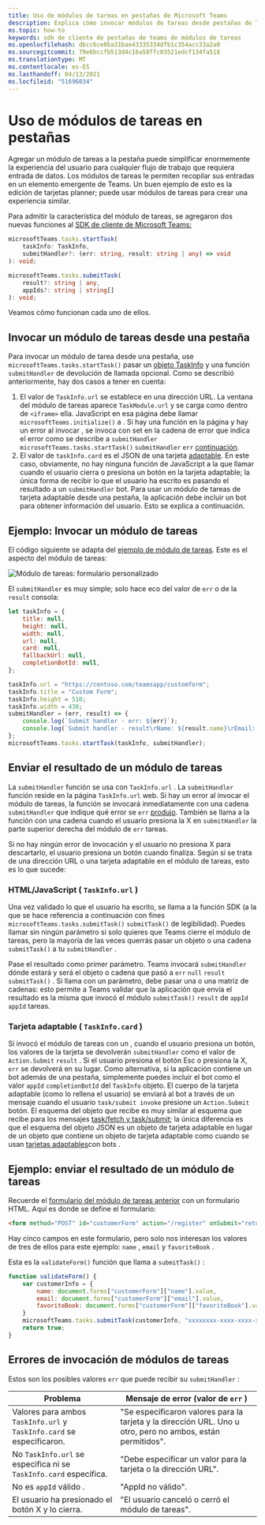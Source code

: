 ```yaml
---
title: Uso de módulos de tareas en pestañas de Microsoft Teams
description: Explica cómo invocar módulos de tareas desde pestañas de Teams mediante el SDK de cliente de Microsoft Teams.
ms.topic: how-to
keywords: sdk de cliente de pestañas de teams de módulos de tareas
ms.openlocfilehash: dbcc6ce0ba31bae43335334dfb1c354acc33a2a0
ms.sourcegitcommit: 79e6bccfb513d4c16a58ffc03521edcf134fa518
ms.translationtype: MT
ms.contentlocale: es-ES
ms.lasthandoff: 04/13/2021
ms.locfileid: "51696034"
---
```

# <a name="using-task-modules-in-tabs"></a>Uso de módulos de tareas en pestañas

Agregar un módulo de tareas a la pestaña puede simplificar enormemente la experiencia del usuario para cualquier flujo de trabajo que requiera entrada de datos. Los módulos de tareas le permiten recopilar sus entradas en un elemento emergente de Teams. Un buen ejemplo de esto es la edición de tarjetas planner; puede usar módulos de tareas para crear una experiencia similar.

Para admitir la característica del módulo de tareas, se agregaron dos nuevas funciones al [SDK de cliente de Microsoft Teams:](/javascript/api/overview/msteams-client)

```typescript
microsoftTeams.tasks.startTask(
    taskInfo: TaskInfo,
    submitHandler?: (err: string, result: string | any) => void
): void;

microsoftTeams.tasks.submitTask(
    result?: string | any,
    appIds?: string | string[]
): void;
```

Veamos cómo funcionan cada uno de ellos.

## <a name="invoking-a-task-module-from-a-tab"></a>Invocar un módulo de tareas desde una pestaña

Para invocar un módulo de tarea desde una pestaña, use `microsoftTeams.tasks.startTask()` pasar un [objeto TaskInfo](~/task-modules-and-cards/what-are-task-modules.md#the-taskinfo-object) y una función `submitHandler` de devolución de llamada opcional. Como se describió anteriormente, hay dos casos a tener en cuenta:

1. El valor de `TaskInfo.url` se establece en una dirección URL. La ventana del módulo de tareas aparece `TaskModule.url` y se carga como dentro de `<iframe>` ella. JavaScript en esa página debe llamar `microsoftTeams.initialize()` a . Si hay una función en la página y hay un error al invocar , se invoca con set en la cadena de error que indica el error como se describe a `submitHandler` `microsoftTeams.tasks.startTask()` `submitHandler` `err` [continuación](#task-module-invocation-errors).
1. El valor de `taskInfo.card` es el JSON de una tarjeta [adaptable](~/task-modules-and-cards/what-are-task-modules.md#adaptive-card-or-adaptive-card-bot-card-attachment). En este caso, obviamente, no hay ninguna función de JavaScript a la que llamar cuando el usuario cierra o presiona un botón en la tarjeta adaptable; la única forma de recibir lo que el usuario ha escrito es pasando el resultado a un `submitHandler` bot. Para usar un módulo de tareas de tarjeta adaptable desde una pestaña, la aplicación debe incluir un bot para obtener información del usuario. Esto se explica a continuación.

## <a name="example-invoking-a-task-module"></a>Ejemplo: Invocar un módulo de tareas

El código siguiente se adapta del [ejemplo de módulo de tareas](~/task-modules-and-cards/what-are-task-modules.md#code-sample). Este es el aspecto del módulo de tareas:

![Módulo de tareas: formulario personalizado](~/assets/images/task-module/task-module-custom-form.png)

El `submitHandler` es muy simple; solo hace eco del valor de `err` o de la `result` consola:

```javascript
let taskInfo = {
    title: null,
    height: null,
    width: null,
    url: null,
    card: null,
    fallbackUrl: null,
    completionBotId: null,
};

taskInfo.url = "https://contoso.com/teamsapp/customform";
taskInfo.title = "Custom Form";
taskInfo.height = 510;
taskInfo.width = 430;
submitHandler = (err, result) => {
    console.log(`Submit handler - err: ${err}`);
    console.log(`Submit handler - result\rName: ${result.name}\rEmail: ${result.email}\rFavorite book: ${result.favoriteBook}`);
};
microsoftTeams.tasks.startTask(taskInfo, submitHandler);
```

## <a name="submitting-the-result-of-a-task-module"></a>Enviar el resultado de un módulo de tareas

La `submitHandler` función se usa con `TaskInfo.url` . La `submitHandler` función reside en la página `TaskInfo.url` web. Si hay un error al invocar el módulo de tareas, la función se invocará inmediatamente con una cadena `submitHandler` que indique qué error se `err` [produjo](#task-module-invocation-errors). También se llama a la función con una cadena cuando el usuario presiona la X en `submitHandler` la parte superior derecha del módulo de `err` tareas.

Si no hay ningún error de invocación y el usuario no presiona X para descartarlo, el usuario presiona un botón cuando finaliza. Según si se trata de una dirección URL o una tarjeta adaptable en el módulo de tareas, esto es lo que sucede:

### <a name="htmljavascript-taskinfourl"></a>HTML/JavaScript ( `TaskInfo.url` )

Una vez validado lo que el usuario ha escrito, se llama a la función SDK (a la que se hace referencia a continuación con fines `microsoftTeams.tasks.submitTask()` `submitTask()` de legibilidad). Puedes llamar sin ningún parámetro si solo quieres que Teams cierre el módulo de tareas, pero la mayoría de las veces querrás pasar un objeto o una cadena `submitTask()` a tu `submitHandler` .

Pase el resultado como primer parámetro. Teams invocará `submitHandler` dónde estará y será el objeto o cadena que pasó a `err` `null` `result` `submitTask()` . Si llama con un parámetro, debe pasar una o una matriz de cadenas: esto permite a Teams validar que la aplicación que envía el resultado es la misma que invocó el módulo `submitTask()` `result` de  `appId` `appId` tareas.

### <a name="adaptive-card-taskinfocard"></a>Tarjeta adaptable ( `TaskInfo.card` )

Si invocó el módulo de tareas con un , cuando el usuario presiona un botón, los valores de la tarjeta se devolverán `submitHandler` como el valor de `Action.Submit` `result` . Si el usuario presiona el botón Esc o presiona la X, `err` se devolverá en su lugar. Como alternativa, si la aplicación contiene un bot además de una pestaña, simplemente puedes incluir el bot como el valor `appId` `completionBotId` del `TaskInfo` objeto. El cuerpo de la tarjeta adaptable (como lo rellena el usuario) se enviará al bot a través de un mensaje cuando el usuario `task/submit invoke` presione un `Action.Submit` botón. El esquema del objeto que recibe es muy similar al esquema que recibe para los mensajes [task/fetch y task/submit](~/task-modules-and-cards/task-modules/task-modules-bots.md#payload-of-taskfetch-and-tasksubmit-messages); la única diferencia es que el esquema del objeto JSON es  un objeto de tarjeta adaptable en lugar de un objeto que contiene un objeto de tarjeta adaptable como cuando se usan [tarjetas adaptables](~/task-modules-and-cards/task-modules/task-modules-bots.md#payload-of-taskfetch-and-tasksubmit-messages)con bots .

## <a name="example-submitting-the-result-of-a-task-module"></a>Ejemplo: enviar el resultado de un módulo de tareas

Recuerde el [formulario del módulo de tareas anterior](#example-invoking-a-task-module) con un formulario HTML. Aquí es donde se define el formulario:

```html
<form method="POST" id="customerForm" action="/register" onSubmit="return validateForm()">
```

Hay cinco campos en este formulario, pero solo nos interesan los valores de tres de ellos para este ejemplo: `name` , `email` y `favoriteBook` .

Esta es la `validateForm()` función que llama a `submitTask()` :

```javascript
function validateForm() {
    var customerInfo = {
        name: document.forms["customerForm"]["name"].value,
        email: document.forms["customerForm"]["email"].value,
        favoriteBook: document.forms["customerForm"]["favoriteBook"].value
    }
    microsoftTeams.tasks.submitTask(customerInfo, "xxxxxxxx-xxxx-xxxx-xxxx-xxxxxxxxxxxx");
    return true;
}
```

## <a name="task-module-invocation-errors"></a>Errores de invocación de módulos de tareas

Estos son los posibles valores `err` que puede recibir su `submitHandler` :

| Problema | Mensaje de error (valor de `err` ) |
| ------- | ------------------------------ |
| Valores para ambos `TaskInfo.url` y `TaskInfo.card` se especificaron. | "Se especificaron valores para la tarjeta y la dirección URL. Uno u otro, pero no ambos, están permitidos". |
| No `TaskInfo.url` se especifica ni se `TaskInfo.card` especifica. | "Debe especificar un valor para la tarjeta o la dirección URL". |
| No es `appId` válido . | "AppId no válido". |
| El usuario ha presionado el botón X y lo cierra. | "El usuario canceló o cerró el módulo de tareas". |
